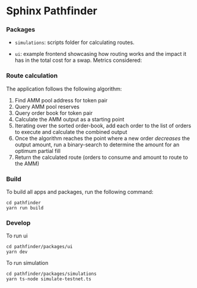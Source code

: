 # Sphinx Pathfinder

### Packages

- `simulations`: scripts folder for calculating routes.

- `ui`: example frontend showcasing how routing works and the impact it has in the total cost for a swap. Metrics considered: 

### Route calculation

The application follows the following algorithm:

1. Find AMM pool address for token pair
2. Query AMM pool reserves
3. Query order book for token pair
4. Calculate the AMM output as a starting point
5. Iterating over the sorted order-book, add each order to the list of orders to execute and calculate the combined output
6. Once the algorithm reaches the point where a new order _decreases_ the output amount, run a binary-search to determine the amount for an optimum partial fill
7. Return the calculated route (orders to consume and amount to route to the AMM)

### Build

To build all apps and packages, run the following command:

```
cd pathfinder
yarn run build
```

### Develop

To run ui

```
cd pathfinder/packages/ui
yarn dev
```

To run simulation

```
cd pathfinder/packages/simulations
yarn ts-node simulate-testnet.ts
```